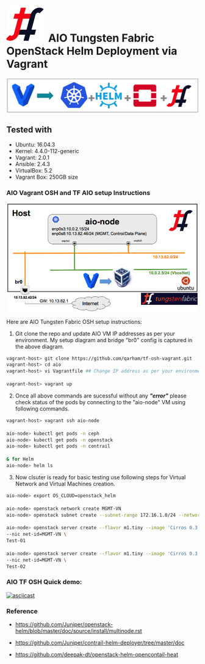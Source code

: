 # ![alt text](/images/TF.png) AIO Tungsten Fabric OpenStack Helm Deployment via Vagrant

![Web Console](../images/TF-Vagrant-Main.png)

## Tested with

* Ubuntu: 16.04.3
* Kernel: 4.4.0-112-generic
* Vagrant: 2.0.1
* Ansible: 2.4.3
* VirtualBox: 5.2
* Vagrant Box: 250GB size

### AIO Vagrant OSH and TF AIO setup Instructions

![Web Console](../images/AIO-OSH-TF-Topology.png)

Here are AIO Tungsten Fabric OSH setup instructions:

1. Git clone the repo and update AIO VM IP addresses as per your environment. My setup diagram and bridge "br0" config is captured in the above diagram.

```bash
vagrant-host> git clone https://github.com/qarham/tf-osh-vagrant.git
vagrant-host> cd aio
vagrant-host> vi Vagrantfile ## Change IP address as per your environment

vagrant-host> vagrant up
```

2. Once all above commands are sucessful without any ***"error"*** please check status of the pods by connecting to the "aio-node" VM using following commands.

```bash
vagrant-host> vagrant ssh aio-node

aio-node> kubectl get pods -n ceph
aio-node> kubectl get pods -n openstack
aio-node> kubectl get pods -n contrail

& for Helm
aio-node> helm ls
```

3. Now clsuter is ready for basic testing use following steps for Virtual Network and Virtual Machines creation.

```bash
aio-node> export OS_CLOUD=openstack_helm

aio-node> openstack network create MGMT-VN
aio-node> openstack subnet create --subnet-range 172.16.1.0/24 --network MGMT-VN MGMT-VN-subnet

aio-node> openstack server create --flavor m1.tiny --image 'Cirros 0.3.5 64-bit' \
--nic net-id=MGMT-VN \
Test-01

aio-node> openstack server create --flavor m1.tiny --image 'Cirros 0.3.5 64-bit' \
--nic net-id=MGMT-VN \
Test-02
```

### AIO TF OSH Quick demo:

[![asciicast](https://asciinema.org/a/aVpnSyNGDmNRwn8VrSWkEUWKA.png)](https://asciinema.org/a/aVpnSyNGDmNRwn8VrSWkEUWKA)

### Reference

* <https://github.com/Juniper/openstack-helm/blob/master/doc/source/install/multinode.rst>

* <https://github.com/Juniper/contrail-helm-deployer/tree/master/doc>

* <https://github.com/deepak-dt/openstack-helm-opencontail-heat>